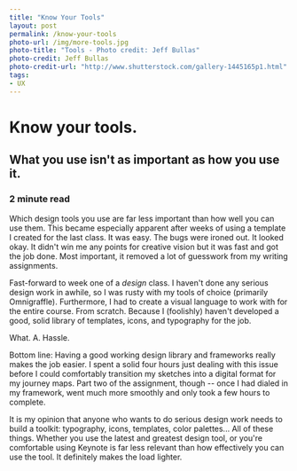 ```yaml
---
title: "Know Your Tools"
layout: post
permalink: /know-your-tools
photo-url: /img/more-tools.jpg
photo-title: "Tools - Photo credit: Jeff Bullas"
photo-credit: Jeff Bullas
photo-credit-url: "http://www.shutterstock.com/gallery-1445165p1.html" 
tags:
- UX
---
```


# Know your tools.

## What you use isn't as important as how you use it.

### 2 minute read

Which design tools you use are far less important than how well you can use them. This became especially apparent after weeks of using a template I created for the last class. It was easy. The bugs were ironed out. It looked okay. It didn't win me any points for creative vision but it was fast and got the job done. Most important, it removed a lot of guesswork from my writing assignments.

Fast-forward to week one of a *design* class. I haven't done any serious design work in awhile, so I was rusty with my tools of choice (primarily Omnigraffle). Furthermore, I had to create a visual language to work with for the entire course. From scratch. Because I (foolishly) haven't developed a good, solid library of templates, icons, and typography for the job.

What. A. Hassle.

Bottom line: Having a good working design library and frameworks really makes the job easier. I spent a solid four hours just dealing with this issue before I could comfortably transition my sketches into a digital format for my journey maps. Part two of the assignment, though -- once I had dialed in my framework, went much more smoothly and only took a few hours to complete.

It is my opinion that anyone who wants to do serious design work needs to build a toolkit: typography, icons, templates, color palettes... All of these things. Whether you use the latest and greatest design tool, or you're comfortable using Keynote is far less relevant than how effectively you can use the tool. It definitely makes the load lighter.